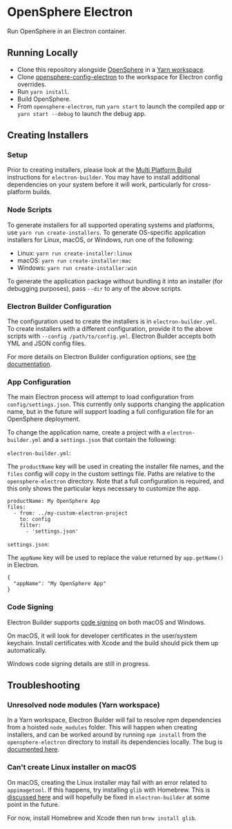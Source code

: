 # OpenSphere Electron

Run OpenSphere in an Electron container.

## Running Locally

- Clone this repository alongside [OpenSphere](https://github.com/ngageoint/opensphere) in a [Yarn workspace](https://github.com/ngageoint/opensphere-yarn-workspace).
- Clone [opensphere-config-electron](https://github.com/ngageoint/opensphere-config-electron) to the workspace for Electron config overrides.
- Run `yarn install`.
- Build OpenSphere.
- From `opensphere-electron`, run `yarn start` to launch the compiled app or `yarn start --debug` to launch the debug app.

## Creating Installers

### Setup

Prior to creating installers, please look at the [Multi Platform Build](https://www.electron.build/multi-platform-build) instructions for `electron-builder`. You may have to install additional dependencies on your system before it will work, particularly for cross-platform builds.

### Node Scripts

To generate installers for all supported operating systems and platforms, use `yarn run create-installers`. To generate OS-specific application installers for Linux, macOS, or Windows, run one of the following:

- Linux: `yarn run create-installer:linux`
- macOS: `yarn run create-installer:mac`
- Windows: `yarn run create-installer:win`

To generate the application package without bundling it into an installer (for debugging purposes), pass `--dir` to any of the above scripts.

### Electron Builder Configuration

The configuration used to create the installers is in `electron-builder.yml`. To create installers with a different configuration, provide it to the above scripts with `--config /path/to/config.yml`. Electron Builder accepts both YML and JSON config files.

For more details on Electron Builder configuration options, see [the documentation](https://www.electron.build/configuration/configuration).

### App Configuration

The main Electron process will attempt to load configuration from `config/settings.json`. This currently only supports changing the application name, but in the future will support loading a full configuration file for an OpenSphere deployment.

To change the application name, create a project with a `electron-builder.yml` and a `settings.json` that contain the following:

`electron-builder.yml`:

The `productName` key will be used in creating the installer file names, and the `files` config will copy in the custom settings file. Paths are relative to the `opensphere-electron` directory. Note that a full configuration is required, and this only shows the particular keys necessary to customize the app.

```
productName: My OpenSphere App
files:
  - from: ../my-custom-electron-project
    to: config
    filter:
      - 'settings.json'
```

`settings.json`:

The `appName` key will be used to replace the value returned by `app.getName()` in Electron.

```
{
  "appName": "My OpenSphere App"
}
```

### Code Signing

Electron Builder supports [code signing](https://www.electron.build/code-signing) on both macOS and Windows.

On macOS, it will look for developer certificates in the user/system keychain. Install certificates with Xcode and the build should pick them up automatically.

Windows code signing details are still in progress.

## Troubleshooting

### Unresolved node modules (Yarn workspace)

In a Yarn workspace, Electron Builder will fail to resolve npm dependencies from a hoisted `node_modules` folder. This will happen when creating installers, and can be worked around by running `npm install` from the `opensphere-electron` directory to install its dependencies locally. The bug is [documented here](https://github.com/electron-userland/electron-builder/issues/2222).

### Can't create Linux installer on macOS

On macOS, creating the Linux installer may fail with an error related to `appimagetool`. If this happens, try installing `glib` with Homebrew. This is [discussed here](https://github.com/electron-userland/electron-builder/issues/2204#issuecomment-336741074) and will hopefully be fixed in `electron-builder` at some point in the future.

For now, install Homebrew and Xcode then run `brew install glib`.
